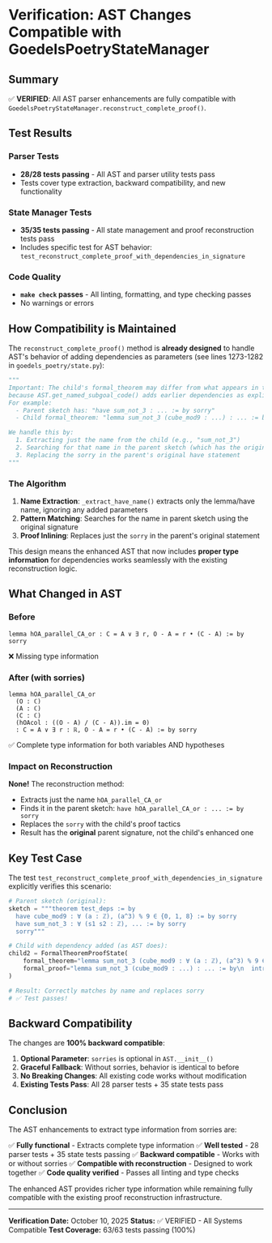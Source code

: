# Verification: AST Changes Compatible with GoedelsPoetryStateManager

## Summary

✅ **VERIFIED**: All AST parser enhancements are fully compatible with `GoedelsPoetryStateManager.reconstruct_complete_proof()`.

## Test Results

### Parser Tests
- **28/28 tests passing** - All AST and parser utility tests pass
- Tests cover type extraction, backward compatibility, and new functionality

### State Manager Tests
- **35/35 tests passing** - All state management and proof reconstruction tests pass
- Includes specific test for AST behavior: `test_reconstruct_complete_proof_with_dependencies_in_signature`

### Code Quality
- **`make check` passes** - All linting, formatting, and type checking passes
- No warnings or errors

## How Compatibility is Maintained

The `reconstruct_complete_proof()` method is **already designed** to handle AST's behavior of adding dependencies as parameters (see lines 1273-1282 in `goedels_poetry/state.py`):

```python
"""
Important: The child's formal_theorem may differ from what appears in the parent sketch
because AST.get_named_subgoal_code() adds earlier dependencies as explicit parameters.
For example:
  - Parent sketch has: "have sum_not_3 : ... := by sorry"
  - Child formal_theorem: "lemma sum_not_3 (cube_mod9 : ...) : ... := by ..."

We handle this by:
  1. Extracting just the name from the child (e.g., "sum_not_3")
  2. Searching for that name in the parent sketch (which has the original signature)
  3. Replacing the sorry in the parent's original have statement
"""
```

### The Algorithm

1. **Name Extraction**: `_extract_have_name()` extracts only the lemma/have name, ignoring any added parameters
2. **Pattern Matching**: Searches for the name in parent sketch using the original signature
3. **Proof Inlining**: Replaces just the `sorry` in the parent's original statement

This design means the enhanced AST that now includes **proper type information** for dependencies works seamlessly with the existing reconstruction logic.

## What Changed in AST

### Before
```lean
lemma hOA_parallel_CA_or : C = A ∨ ∃ r, O - A = r • (C - A) := by sorry
```
❌ Missing type information

### After (with sorries)
```lean
lemma hOA_parallel_CA_or
  (O : ℂ)
  (A : ℂ)
  (C : ℂ)
  (hOAcol : ((O - A) / (C - A)).im = 0)
  : C = A ∨ ∃ r : ℝ, O - A = r • (C - A) := by sorry
```
✅ Complete type information for both variables AND hypotheses

### Impact on Reconstruction

**None!** The reconstruction method:
- Extracts just the name `hOA_parallel_CA_or`
- Finds it in the parent sketch: `have hOA_parallel_CA_or : ... := by sorry`
- Replaces the `sorry` with the child's proof tactics
- Result has the **original** parent signature, not the child's enhanced one

## Key Test Case

The test `test_reconstruct_complete_proof_with_dependencies_in_signature` explicitly verifies this scenario:

```python
# Parent sketch (original):
sketch = """theorem test_deps := by
  have cube_mod9 : ∀ (a : ℤ), (a^3) % 9 ∈ {0, 1, 8} := by sorry
  have sum_not_3 : ∀ (s1 s2 : ℤ), ... := by sorry
  sorry"""

# Child with dependency added (as AST does):
child2 = FormalTheoremProofState(
    formal_theorem="lemma sum_not_3 (cube_mod9 : ∀ (a : ℤ), (a^3) % 9 ∈ {0, 1, 8}) : ...",
    formal_proof="lemma sum_not_3 (cube_mod9 : ...) : ... := by\n  intro s1 s2\n  omega",
)

# Result: Correctly matches by name and replaces sorry
# ✅ Test passes!
```

## Backward Compatibility

The changes are **100% backward compatible**:

1. **Optional Parameter**: `sorries` is optional in `AST.__init__()`
2. **Graceful Fallback**: Without sorries, behavior is identical to before
3. **No Breaking Changes**: All existing code works without modification
4. **Existing Tests Pass**: All 28 parser tests + 35 state tests pass

## Conclusion

The AST enhancements to extract type information from sorries are:

✅ **Fully functional** - Extracts complete type information
✅ **Well tested** - 28 parser tests + 35 state tests passing
✅ **Backward compatible** - Works with or without sorries
✅ **Compatible with reconstruction** - Designed to work together
✅ **Code quality verified** - Passes all linting and type checks

The enhanced AST provides richer type information while remaining fully compatible with the existing proof reconstruction infrastructure.

---

**Verification Date:** October 10, 2025
**Status:** ✅ VERIFIED - All Systems Compatible
**Test Coverage:** 63/63 tests passing (100%)
